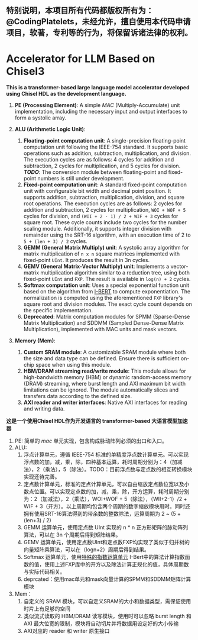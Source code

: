 ## 特别说明，本项目所有代码都版权所有为：@CodingPlatelets，未经允许，擅自使用本代码申请项目，软著，专利等的行为，将保留诉诸法律的权利。
# Accelerator for LLM Based on Chisel3

__This is a transformer-based large language model accelerator developed using Chisel HDL as the development language.__

1. **PE (Processing Element)**: A simple *MAC* (Multiply-Accumulate) unit implementation, including the necessary input and output interfaces to form a systolic array.
   
2. **ALU (Arithmetic Logic Unit)**:
   1. **Floating-point computation unit**: A single-precision floating-point computation unit following the IEEE-754 standard. It supports basic operations such as addition, subtraction, multiplication, and division. The execution cycles are as follows: 4 cycles for addition and subtraction, 2 cycles for multiplication, and 5 cycles for division. ***TODO***: The conversion module between floating-point and fixed-point numbers is still under development.
   2. **Fixed-point computation unit**: A standard fixed-point computation unit with configurable bit width and decimal point position. It supports addition, subtraction, multiplication, division, and square root operations. The execution cycles are as follows: 2 cycles for addition and subtraction, 2 cycles for multiplication, `WOI + WOF + 5` cycles for division, and `(WII + 2 - 1) / 2 + WIF + 3` cycles for square root. These cycle counts include two cycles for the number scaling module. Additionally, it supports integer division with remainder using the SRT-16 algorithm, with an execution time of 2 to `5 + (len + 3) / 2` cycles.
   3. **GEMM (General Matrix Multiply) unit**: A systolic array algorithm for matrix multiplication of `n x n` square matrices implemented with fixed-point `UInt`. It produces the result in 3n cycles.
   4. **GEMV (General Matrix-Vector Multiply) unit**: Implements a vector-matrix multiplication algorithm similar to a reduction tree, using both fixed-point `UInt` and `FXP`. The result is available in `log(n) + 2` cycles.
   5. **Softmax computation unit**: Uses a special exponential function unit based on the algorithm from [I-BERT](https://arxiv.org/abs/2101.01321) to compute exponentiation. The normalization is computed using the aforementioned `FXP` library's square root and division modules. The exact cycle count depends on the specific implementation.
   6. **Deprecated**: Matrix computation modules for SPMM (Sparse-Dense Matrix Multiplication) and SDDMM (Sampled Dense-Dense Matrix Multiplication), implemented with MAC units and mask vectors.

3. **Memory (Mem)**:
   1. **Custom SRAM module**: A customizable SRAM module where both the size and data type can be defined. Ensure there is sufficient on-chip space when using this module.
   2. **HBM/DRAM streaming read/write module**: This module allows for high-bandwidth memory (HBM) or dynamic random-access memory (DRAM) streaming, where burst length and AXI maximum bit width limitations can be ignored. The module automatically slices and transfers data according to the defined size.
   3. **AXI reader and writer interfaces**: Native AXI interfaces for reading and writing data.




__这是一个使用Chisel HDL作为开发语言的 transformer-based 大语言模型加速器__

1. PE: 简单的 *mac* 单元实现，包含构成脉动阵列必须的出口和入口。
2. ALU:
   1. 浮点计算单元，遵循 IEEE-754 标准的单精度浮点数计算单元。可以实现浮点数的加，减，乘，除，四种基本运算，耗时周期分别为：4（加减法），2（乘法），5（除法）。TODO：目前浮点数与定点数的相互转换模块实现还待完善。
   2. 定点数计算单元，标准的定点计算单元，可以自由缩放定点数位宽以及小数点位置。可以实现定点数的加，减，乘，除，开方运算，耗时周期分别为：2（加减法），2（乘法），WOI+WOF + 5（除法），（WII+2-1）/2 + WIF + 3（开方）。以上周期均包含两个周期的数字缩放模块用时。同时还拥有使用SRT-16算法得到的带余数的整数除法，运算周期为 2 ~ (5 + (len+3) / 2)
   3. GEMM 运算单元，使用定点数 UInt 实现的 n * n 正方形矩阵的脉动阵列算法，可以在 3n 个周期后得到矩阵结果。
   4. GEMV 运算单元，使用定点数UInt和定点数FXP均实现了类似于归并树的向量矩阵乘算法，可以在（logn+2）周期后得到结果。
   5. Softmax 运算单元，使用[特殊的指数运算单元](https://arxiv.org/abs/2101.01321) I-Bert中的算法计算指数函数的值，使用上述FXP库中的开方以及除法计算正规化的值，具体周期数与实际代码相关。
   6. deprcated：使用mac单元和mask向量计算的SPMM和SDDMM矩阵计算模块
3. Mem：
   1. 自定义的 SRAM 模块，可以自定义SRAM的大小和数据类型，需保证使用时片上有足够的空间
   2. 类似流式读取的 HBM/DRAM 读写模块，使用时可以忽略 burst length 和 AXI 最大位宽的限制，模块将自动切片并将数据用设定好的大小传输
   3. AXI对应的 reader 和 writer 原生接口

